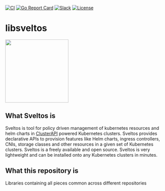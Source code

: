 [![CI](https://github.com/projectsveltos/libsveltos/actions/workflows/main.yaml/badge.svg)](https://github.com/projectsveltos/libsveltos/actions)
[![Go Report Card](https://goreportcard.com/badge/github.com/projectsveltos/libsveltos)](https://goreportcard.com/report/github.com/projectsveltos/libsveltos)
[![Slack](https://img.shields.io/badge/join%20slack-%23projectsveltos-brighteen)](https://join.slack.com/t/projectsveltos/shared_invite/zt-1hraownbr-W8NTs6LTimxLPB8Erj8Q6Q)
[![License](https://img.shields.io/badge/license-Apache-blue.svg)](LICENSE)

# libsveltos

<img src="https://raw.githubusercontent.com/projectsveltos/libsveltos/release-0.2/logos/logo.png" width="200">

## What Sveltos is
Sveltos is tool for policy driven management of kubernetes resources and helm charts in [ClusterAPI](https://github.com/kubernetes-sigs/cluster-api) powered Kubernetes clusters. Sveltos provides declarative APIs to provision  features like Helm charts, ingress controllers, CNIs, storage classes and other resources in a given set of Kubernetes clusters. Sveltos is a freely available and open source. Sveltos is very lightweight and can be installed onto any Kubernetes clusters in minutes.

## What this repository is
Libraries containing all pieces common across different repositories
